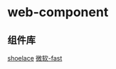 # web-component

## 组件库
[shoelace](https://shoelace.style/getting-started/installation)
[微软-fast](https://fast.design/docs/)
